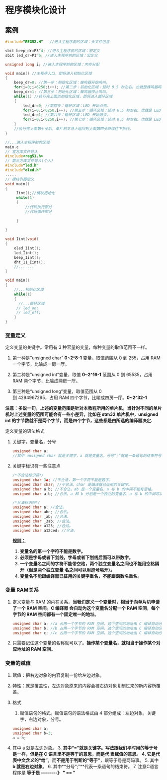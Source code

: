 # 程序模块化设计

## 案例

```c
#include"REG52.H"   //进入主程序前的区域：头文件包含

sbit beep_dr=P3^4; //进入主程序前的区域：宏定义
sbit led_dr=P1^6; //进入主程序前的区域：宏定义

unsigned long i; //进入主程序前的区域：内存分配

void main() //主程序入口，即将进入初始化区域
{
    beep_dr=0; //第一步：初始化区域：蜂鸣器开始鸣叫。
    for(i=0;i<6250;i++); //第二步：初始化区域：延时 0.5 秒左右。也就是蜂鸣器鸣叫的持续时间。
    beep_dr=1; //第三步：初始化区域：蜂鸣器停止鸣叫。
	while(1) //执行完上面的初始化区域，即将进入循环区域
    {
        led_dr=0; //第四步：循环区域：LED 开始点亮。
        for(i=0;i<6250;i++); //第五步：循环区域：延时 0.5 秒左右。也就是 LED 点亮的持续时间。
        led_dr=1; //第六步：循环区域：LED 开始熄灭。
        for(i=0;i<6250;i++); //第七步：循环区域：延时 0.5 秒左右。也就是 LED 熄灭的持续时间。
    } 
    //执行完上面第七步后，单片机又马上返回到上面第四步继续往下执行。
}
```

```c
//...进入主程序前的区域
main.c
// 官方库文件导入 
#include<reg51.h>
// 第三方库文件导入(个人)
#include"led.h"
#include"oled.h"
.....
// 模块引脚定义
void main()
{
     Iint();//模块初始化
     while(1)
     {
         //代码执行部分
         //代码循环部分
     
     }
    
}

void Iint(void)
{
    oled_Iint();
    led_Iint();
    beep_Iint();
    dht_11_Iint();
    //....... 
}

void main()
{
    //...初始化区域
    while(1)
    {
      //...循环区域
     // led_on;
     // led_off;
    }
}
```

### 变量定义

定义变量的关键字。常用有 3 种容量的变量，每种变量的取值范围不一样。

1. 第一种是”unsigned char”  **0~2^8-1**
   变量，取值范围从 0 到 255，占用 RAM 一个字节，比喻成一房一厅。

2. 第二种是”unsigned int”变量，取值  **0~2^16-1**
   范围从 0 到 65535，占用 RAM 两个字节，比喻成两房一厅。

3. 第三种是“unsigned long”变量，取值范围从 0  
   到 4294967295，占用 RAM 四个字节，比喻成四房一厅。**0~2^32-1**

**注意：多说一句，上述的变量范围是针对本教程所用的单片机，当针对不同的单片机时上述变量的范围可能会有一些小差异，比如在 stm32 单片机中，unsigned int 的字节数就不是两个字节，而是四个字节，这些都是由所选的编译器决定.**

定义变量的语法格式

1. 关键字，变量名，分号

   ```C
   unsigned char a;
   //其中 unsigned char 就是关键字，a 就是变量名，分号”;”就是一条语句的结束符号
   ```

2. 关键字标识符一些注意点

   ```c
   /*不合法标识符*/
   unsigned char 3a; //不合法，第一个字符不能是数字。
   unsigned char char; //不合法，char 是编译器已征用的关键字。
   unsigned char a b; //不合法，ab 是一个变量名，a 与 b 的中间不能有空格。
   unsigned char a,b; //合法，a 和 b 分别是一个独立的变量名，a 与 b 的中间可以用逗号隔开。
   
   /*合法标识符*/
   unsigned char a; //合法。
   unsigned char abc; //合法。
   unsigned char _ab; //合法。
   unsigned char _3ab; //合法。
   unsigned char a123; //合法。
   unsigned char a12ced; //合法。
   ```

   **<u>规则：</u>**

   1. **变量名的第一个字符不能是数字。**
   2. **必须是字母或者下划线，字母或者下划线后面可以带数字。**
   3. **一个变量名之间的字符不能带空格，两个独立变量名之间也不能用空格隔开（但是两个独立变量**
      **名之间可以用逗号隔开）。**
   4. **变量名不能跟编译器已征用的关键字重名，不能跟函数名重名。**

### 变量 RAM关系

1. 定义变量与 RAM 的内在关系。**当我们定义一个变量时，相当于向单片机申请了一个 RAM 空间。**C 编译器
   会**自动为这个变量名分配一个 RAM 空间**，**每个字节的 RAM 空间都有一个固定唯一的地址**。

   ```c
   unsigned char a; //a 占用一个字节的 RAM 空间，这个空间的地址由 C 编译自动分配。
   unsigned char b; //b 占用一个字节的 RAM 空间，这个空间的地址由 C 编译自动分配。
   unsigned char c; //c 占用一个字节的 RAM 空间，这个空间的地址由 C 编译自动分配。
   ```

2. 只需要记住这个变量的名称就可以了。**操作某个变量名，就相当于操作某个对应地址的 RAM 空间**。

### 变量的赋值

1. 赋值：把右边对象的内容复制一份给左边对象。

2. 特性：就是覆盖性，左边对象原来的内容会被右边对象复制过来的新内容所覆盖。

3. 格式

   1. 赋值语句的格式。赋值语句的语法格式由 4 部分组成：左边对象，关键字，右边对象，分号。

   ```c
   unsigned char a;
   unsigned char b=3;    
   a = b;
   ```
   
2. 其中 a 就是左边对象。
   3. **其中“=”就是关键字。**写法跟我们平时用的等于号是一样，但是在 C 语言里不是等于的意思，而是代
      表赋值的意思。
   4. 它是**代表中文含义的“给”**，而**不是用于判断的“等于”**，跟等于号是两码事。
   5. 其中 **b 就是右边对象**。
   6. 其中**分号“;”**代表一条语句的结束符。
   7. 注意C语言程序是    **等于是  --------》 " == "**